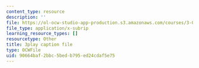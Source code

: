 ```yaml
---
content_type: resource
description: ''
file: https://ol-ocw-studio-app-production.s3.amazonaws.com/courses/3-091sc-introduction-to-solid-state-chemistry-fall-2010/90664baf2bbc5bedb795ed24cdaf5e75_CA7I2GLpgdo.vtt
file_type: application/x-subrip
learning_resource_types: []
resourcetype: Other
title: 3play caption file
type: OCWFile
uid: 90664baf-2bbc-5bed-b795-ed24cdaf5e75
---
```

